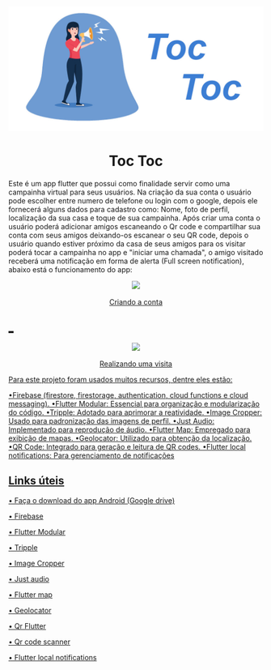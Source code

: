 <p align="center">
  <img width="600" src="Media git/capa.jpg">
</p>
<h1 align="center">Toc Toc</h1>

Este é um app flutter que possui como finalidade servir como uma campainha virtual para seus usuários. Na criação da sua conta o usuário pode escolher entre numero de telefone ou login com o google, depois ele fornecerá alguns dados para cadastro como: Nome, foto de perfil, localização da sua casa e toque de sua campainha. Após criar uma conta o usuário poderá adicionar amigos escaneando o Qr code e compartilhar sua conta com seus amigos deixando-os escanear o seu QR code, depois o usuário quando estiver próximo da casa de seus amigos para os visitar poderá tocar a campainha no app e "iniciar uma chamada", o amigo visitado receberá uma notificação em forma de alerta (Full screen notification), abaixo está o funcionamento do app:

<p align="center">
  <img width="250" src="Media git/android.gif">
</p>
<p align="center"><a href="https://drive.google.com/file/d/19AYFikmg10WAe24CO28BkxiXxWQzjP8i/view?usp=drive_link">Criando a conta</p>
<h2>_</h2>
<p align="center">
  <img width="600" src="Media git/site.gif">
</p>
<p align="center"><a href="https://josevinicius-p.github.io">Realizando uma visita</p>

Para este projeto foram usados muitos recursos, dentre eles estão: 

•Firebase (firestore, firestorage, authentication, cloud functions e cloud messaging).
•Flutter Modular: Essencial para organização e modularização do código.
•Tripple: Adotado para aprimorar a reatividade.
•Image Cropper: Usado para padronização das imagens de perfil.
•Just Audio: Implementado para reprodução de áudio.
•Flutter Map: Empregado para exibição de mapas.
•Geolocator: Utilizado para obtenção da localização.
•QR Code: Integrado para geração e leitura de QR codes.
•Flutter local notifications: Para gerenciamento de notificações

<h2>Links úteis</h2>
<p><a href="">• Faça o download do app Android (Google drive)</a></p>
<p><a href="https://firebase.google.com/?hl=pt-br">• Firebase </a></p>
<p><a href="https://modular.flutterando.com.br/docs/intro/">• Flutter Modular</a></p>
<p><a href="https://triple.flutterando.com.br">• Tripple</a></p>
<p><a href="https://pub.dev/packages/image_cropper">• Image Cropper</a></p>
<p><a href="https://pub.dev/packages/just_audio">• Just audio</a></p>
<p><a href="https://pub.dev/packages/flutter_map">• Flutter map</a></p>
<p><a href="https://pub.dev/packages/geolocator">• Geolocator</a></p>
<p><a href="https://pub.dev/packages/qr_flutter">• Qr Flutter</a></p>
<p><a href="https://pub.dev/packages/qr_code_scanner">• Qr code scanner</a></p>
<p><a href="https://pub.dev/packages/flutter_local_notifications">• Flutter local notifications</a></p>




